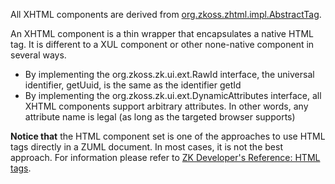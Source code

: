 

All XHTML components are derived from
[org.zkoss.zhtml.impl.AbstractTag](https://www.zkoss.org/javadoc/latest/zk/org/zkoss/zhtml/impl/AbstractTag.html).

An XHTML component is a thin wrapper that encapsulates a native HTML
tag. It is different to a XUL component or other none-native component
in several ways.

- By implementing the
  <javadoc type="interface">org.zkoss.zk.ui.ext.RawId</javadoc>
  interface, the universal identifier, <mp>getUuid</mp>, is the same as
  the identifier <mp>getId</mp>
- By implementing the
  <javadoc type="interface">org.zkoss.zk.ui.ext.DynamicAttributes</javadoc>
  interface, all XHTML components support arbitrary attributes. In other
  words, any attribute name is legal (as long as the targeted browser
  supports)

**Notice that** the HTML component set is one of the approaches to use
HTML tags directly in a ZUML document. In most cases, it is not the best
approach. For information please refer to [ZK Developer's Reference: HTML tags]({{site.baseurl}}/zk_dev_ref/ui_patterns/html_tags).


